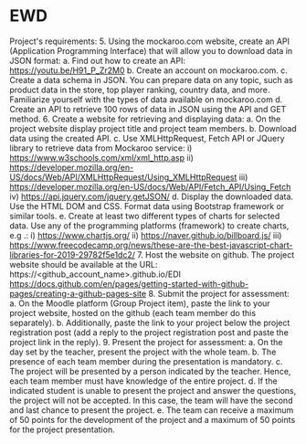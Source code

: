# EWD

Project's requirements: 5. Using the mockaroo.com website, create an API (Application Programming Interface) that will allow you to download data in JSON format:
a. Find out how to create an API:
https://youtu.be/H91_P_Zr2M0
b. Create an account on mockaroo.com.
c. Create a data schema in JSON. You can prepare data on any topic, such as product data in the store, top player ranking, country data, and more. Familiarize yourself with the types of data available on mockaroo.com
d. Create an API to retrieve 100 rows of data in JSON using the API and GET method. 6. Create a website for retrieving and displaying data:
a. On the project website display project title and project team members.
b. Download data using the created API.
c. Use XMLHttpRequest, Fetch API or JQuery library to retrieve data from Mockaroo service:
i) https://www.w3schools.com/xml/xml_http.asp
ii) https://developer.mozilla.org/en-US/docs/Web/API/XMLHttpRequest/Using_XMLHttpRequest
iii) https://developer.mozilla.org/en-US/docs/Web/API/Fetch_API/Using_Fetch
iv) https://api.jquery.com/jquery.getJSON/
d. Display the downloaded data. Use the HTML DOM and CSS. Format data using Bootstrap framework or similar tools.
e. Create at least two different types of charts for selected data. Use any of the programming platforms (framework) to create charts, e.g .:
i) https://www.chartjs.org/
ii) https://naver.github.io/billboard.js/
iii) https://www.freecodecamp.org/news/these-are-the-best-javascript-chart-libraries-for-2019-29782f5e1dc2/ 7. Host the website on github. The project website should be available at the URL: https://<github_account_name>.github.io/EDI
https://docs.github.com/en/pages/getting-started-with-github-pages/creating-a-github-pages-site 8. Submit the project for assessment:
a. On the Moodle platform (Group Project item), paste the link to your project website, hosted on the github (each team member do this separately).
b. Additionally, paste the link to your project below the project registration post (add a reply to the project registration post and paste the project link in the reply). 9. Present the project for assessment:
a. On the day set by the teacher, present the project with the whole team.
b. The presence of each team member during the presentation is mandatory.
c. The project will be presented by a person indicated by the teacher. Hence, each team member must have knowledge of the entire project.
d. If the indicated student is unable to present the project and answer the questions, the project will not be accepted. In this case, the team will have the second and last chance to present the project.
e. The team can receive a maximum of 50 points for the development of the project and a maximum of 50 points for the project presentation.
